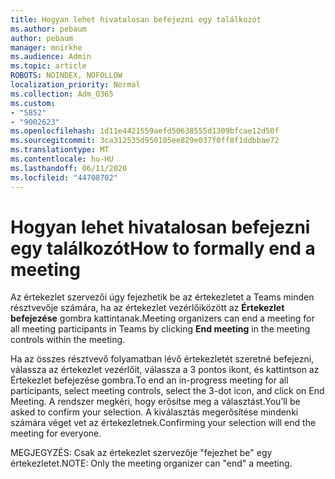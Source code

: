 ```yaml
---
title: Hogyan lehet hivatalosan befejezni egy találkozót
ms.author: pebaum
author: pebaum
manager: mnirkhe
ms.audience: Admin
ms.topic: article
ROBOTS: NOINDEX, NOFOLLOW
localization_priority: Normal
ms.collection: Adm_O365
ms.custom:
- "5852"
- "9002623"
ms.openlocfilehash: 1d11e4421559aefd50638555d1309bfcae12d50f
ms.sourcegitcommit: 3ca312535d950105ee829e037f0ff8f1ddbbae72
ms.translationtype: MT
ms.contentlocale: hu-HU
ms.lasthandoff: 06/11/2020
ms.locfileid: "44708702"
---
```

# <a name="how-to-formally-end-a-meeting"></a><span data-ttu-id="b5309-102">Hogyan lehet hivatalosan befejezni egy találkozót</span><span class="sxs-lookup"><span data-stu-id="b5309-102">How to formally end a meeting</span></span>

<span data-ttu-id="b5309-103">Az értekezlet szervezői úgy fejezhetik be az értekezletet a Teams minden résztvevője számára, ha az értekezlet vezérlőiközött az **Értekezlet befejezése** gombra kattintanak.</span><span class="sxs-lookup"><span data-stu-id="b5309-103">Meeting organizers can end a meeting for all meeting participants in Teams by clicking **End meeting** in the meeting controls within the meeting.</span></span>  

<span data-ttu-id="b5309-104">Ha az összes résztvevő folyamatban lévő értekezletét szeretné befejezni, válassza az értekezlet vezérlőit, válassza a 3 pontos ikont, és kattintson az Értekezlet befejezése gombra.</span><span class="sxs-lookup"><span data-stu-id="b5309-104">To end an in-progress meeting for all participants, select meeting controls, select the 3-dot icon, and click on End Meeting.</span></span> <span data-ttu-id="b5309-105">A rendszer megkéri, hogy erősítse meg a választást.</span><span class="sxs-lookup"><span data-stu-id="b5309-105">You’ll be asked to confirm your selection.</span></span> <span data-ttu-id="b5309-106">A kiválasztás megerősítése mindenki számára véget vet az értekezletnek.</span><span class="sxs-lookup"><span data-stu-id="b5309-106">Confirming your selection will end the meeting for everyone.</span></span>

<span data-ttu-id="b5309-107">MEGJEGYZÉS: Csak az értekezlet szervezője "fejezhet be" egy értekezletet.</span><span class="sxs-lookup"><span data-stu-id="b5309-107">NOTE: Only the meeting organizer can "end" a meeting.</span></span>